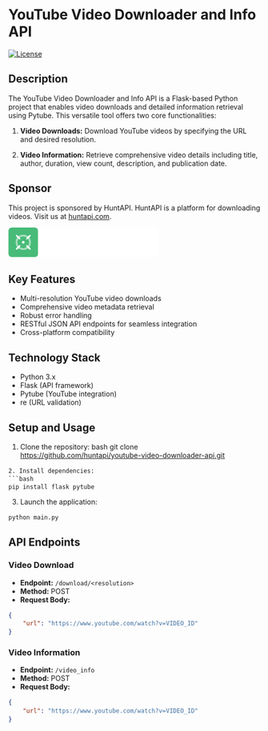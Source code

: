 # YouTube Video Downloader and Info API

[![License](https://img.shields.io/badge/license-MIT-blue.svg)](https://opensource.org/licenses/MIT)

## Description
The YouTube Video Downloader and Info API is a Flask-based Python project that enables video downloads and detailed information retrieval using Pytube. This versatile tool offers two core functionalities:

1. **Video Downloads:** Download YouTube videos by specifying the URL and desired resolution.

2. **Video Information:** Retrieve comprehensive video details including title, author, duration, view count, description, and publication date.

## Sponsor
This project is sponsored by HuntAPI. HuntAPI is a platform for downloading videos. Visit us at [huntapi.com](https://huntapi.com).

<a href="https://huntapi.com">
    <img src="./logo-dark.png" width="300" alt="HuntAPI Logo">
</a>

## Key Features
- Multi-resolution YouTube video downloads
- Comprehensive video metadata retrieval
- Robust error handling
- RESTful JSON API endpoints for seamless integration
- Cross-platform compatibility

## Technology Stack
- Python 3.x
- Flask (API framework)
- Pytube (YouTube integration)
- re (URL validation)

## Setup and Usage
1. Clone the repository: 
bash
git clone https://github.com/huntapi/youtube-video-downloader-api.git
```
2. Install dependencies:
```bash
pip install flask pytube
```
3. Launch the application:
```bash
python main.py
```

## API Endpoints

### Video Download
- **Endpoint:** `/download/<resolution>`
- **Method:** POST
- **Request Body:**
```json
{
    "url": "https://www.youtube.com/watch?v=VIDEO_ID"
}
```

### Video Information
- **Endpoint:** `/video_info`
- **Method:** POST
- **Request Body:**
```json
{
    "url": "https://www.youtube.com/watch?v=VIDEO_ID"
}
```
